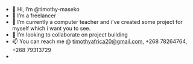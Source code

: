 - 👋 Hi, I’m @timothy-maseko
- 👀 I’m a freelancer
- 🌱 I’m currently a computer teacher and i've created some project for myself which i want you to see.
- 💞️ I’m looking to collaborate on project building
- 📫 You can reach me @ timothyafrica20@gmail.com, +268 78264764, +268 79313729
- 

<!---
timothy-maseko/timothy-maseko is a ✨ special ✨ repository because its `README.md` (this file) appears on your GitHub profile.
You can click the Preview link to take a look at your changes.
--->
